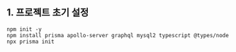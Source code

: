 ## 1. 프로젝트 초기 설정

```
npm init -y
npm install prisma apollo-server graphql mysql2 typescript @types/node
npx prisma init
```